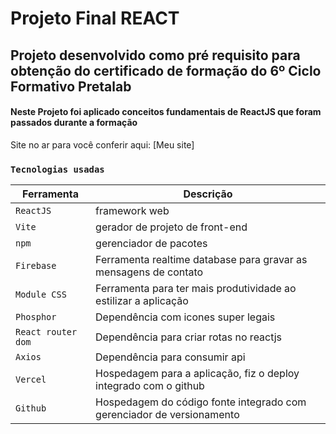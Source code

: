 # Projeto Final REACT

## Projeto desenvolvido como pré requisito para obtenção do certificado de formação do 6º Ciclo Formativo Pretalab

#### Neste Projeto foi aplicado conceitos fundamentais de ReactJS que foram passados durante a formação

Site no ar para você conferir aqui: [Meu site] 

### `Tecnologias usadas`

| Ferramenta | Descrição |
| --- | --- |
| `ReactJS` | framework web|
| `Vite` | gerador de projeto de front-end|
| `npm` | gerenciador de pacotes|
| `Firebase` | Ferramenta realtime database para gravar as mensagens de contato|
| `Module CSS` | Ferramenta para ter mais produtividade ao estilizar a aplicação|
| `Phosphor` | Dependência com icones super legais|
| `React router dom` | Dependência para criar rotas no reactjs|
| `Axios` | Dependência para consumir api|
| `Vercel` | Hospedagem para a aplicação, fiz o deploy integrado com o github|
| `Github` | Hospedagem do código fonte integrado com gerenciador de versionamento|


